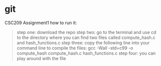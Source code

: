 # git
CSC209 Assignment1
how to run it:
> step one: download the repo
> step two: go to the terminal and use cd to the directory where you can find two files called compute_hash.c and hash_functions.c
step three: copy the following line into your command line to compile the files: gcc -Wall -std=c99 -o compute_hash compute_hash.c hash_functions.c
step four: you can play around with the file

